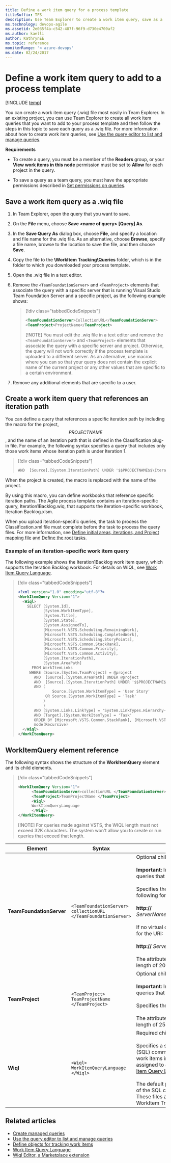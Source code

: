 ```yaml
---
title: Define a work item query for a process template
titleSuffix: TFS
description: Use Team Explorer to create a work item query, save as a .wiq file, and add to a process template 
ms.technology: devops-agile
ms.assetid: 2e035f4a-c542-487f-96f9-d730e4700af2
ms.author: kaelli
author: KathrynEE
ms.topic: reference
monikerRange: '< azure-devops' 
ms.date: 02/24/2017
---
```


# Define a work item query to add to a process template

[!INCLUDE [temp](../../includes/customization-phase-0-and-1-plus-version-header.md)]

<a name="top"></a> 

You can create a work item query (.wiq) file most easily in Team Explorer. In an existing project, you can use Team Explorer to create all work item queries that you want to add to your process template and then follow the steps in this topic to save each query as a .wiq file. For more information about how to create work item queries, see [Use the query editor to list and manage queries](../../boards/queries/using-queries.md).  
  
 **Requirements**  
  
-   To create a query, you must be a member of the **Readers** group, or your **View work items in this node** permission must be set to **Allow** for each project in the query.  
  
-   To save a query as a team query, you must have the appropriate permissions described in [Set permissions on queries](../../boards/queries/set-query-permissions.md).  
  
<a name="create"></a> 

##  Save a work item query as a .wiq file  
  
1. In Team Explorer, open the query that you want to save.   
2. On the **File** menu, choose **Save \<name of query> [Query] As**.    
3. In the **Save Query As** dialog box, choose **File**, and specify a location and file name for the .wiq file. As an alternative, choose **Browse**, specify a file name, browse to the location to save the file, and then choose **Save**.    
4. Copy the file to the **\WorkItem Tracking\Queries** folder, which is in the folder to which you downloaded your process template.    
5. Open the .wiq file in a text editor.    
6. Remove the `<TeamFoundationServer>` and `<TeamProject>` elements that associate the query with a specific server that is running Visual Studio Team Foundation Server and a specific project, as the following example shows:  
  
   > [!div class="tabbedCodeSnippets"]
   > ```XML 
   > <TeamFoundationServer>CollectionURL</TeamFoundationServer>  
   > <TeamProject>ProjectName</TeamProject>  
   > ```  
   > 
   > [!NOTE]
   >  You must edit the .wiq file in a text editor and remove the `<TeamFoundationServer>` and `<TeamProject>` elements that associate the query with a specific server and project. Otherwise, the query will not work correctly if the process template is uploaded to a different server. As an alternative, use macros where you can so that your query does not contain the explicit name of the current project or any other values that are specific to a certain environment.  
  
7. Remove any additional elements that are specific to a user.  
  

<a name="path"></a> 

##  Create a work item query that references an iteration path  
 You can define a query that references a specific iteration path by including the macro for the project, $$PROJECTNAME$$, and the name of an iteration path that is defined in the Classification plug-in file. For example, the following syntax specifies a query that includes only those work items whose iteration path is under Iteration 1.  
  
> [!div class="tabbedCodeSnippets"]
> ```XML 
> AND  [Source].[System.IterationPath] UNDER '$$PROJECTNAME$$\Iteration 1'  
> ```  
  
 When the project is created, the macro is replaced with the name of the project.  
  
 By using this macro, you can define workbooks that reference specific iteration paths. The Agile process template contains an iteration-specific query, Iteration1Backlog.wiq, that supports the iteration-specific workbook, Iteration Backlog.xlsm.  
  
 When you upload iteration-specific queries, the task to process the Classification.xml file must complete before the task to process the query files. For more information, see [Define initial areas, iterations, and Project mapping file](define-classification-plug-in.md) and [Define the root tasks](define-root-tasks-process-template-plug-in.md).  
  
<a name="iterationspecific"></a> 

###  Example of an iteration-specific work item query  

 The following example shows the Iteration1Backlog work item query, which supports the Iteration Backlog workbook. For details on WIQL, see [Work Item Query Language](../../boards/queries/wiql-syntax.md).
  
> [!div class="tabbedCodeSnippets"]
> ```XML
> <?xml version="1.0" encoding="utf-8"?>  
> <WorkItemQuery Version="1">  
>   <Wiql>  
>     SELECT [System.Id],  
>            [System.WorkItemType],  
>            [System.Title],  
>            [System.State],  
>            [System.AssignedTo],  
>            [Microsoft.VSTS.Scheduling.RemainingWork],  
>            [Microsoft.VSTS.Scheduling.CompletedWork],  
>            [Microsoft.VSTS.Scheduling.StoryPoints],  
>            [Microsoft.VSTS.Common.StackRank],  
>            [Microsoft.VSTS.Common.Priority],  
>            [Microsoft.VSTS.Common.Activity],  
>            [System.IterationPath],  
>            [System.AreaPath]  
>       FROM WorkItemLinks  
>      WHERE (Source.[System.TeamProject] = @project   
>        AND  [Source].[System.AreaPath] UNDER @project  
>        AND  [Source].[System.IterationPath] UNDER '$$PROJECTNAME$$\Iteration 1'  
>        AND (  
>                Source.[System.WorkItemType] = 'User Story'   
>             OR Source.[System.WorkItemType] = 'Task'  
>            )  
>            )  
>        AND [System.Links.LinkType] = 'System.LinkTypes.Hierarchy-Forward'  
>        AND [Target].[System.WorkItemType] = 'Task'  
>        ORDER BY [Microsoft.VSTS.Common.StackRank], [Microsoft.VSTS.Common.Priority]  
>        mode(Recursive)  
>   </Wiql>  
> </WorkItemQuery>  
> ```  
  
<a name="elements"></a> 

## WorkItemQuery element reference  

 The following syntax shows the structure of the **WorkItemQuery** element and its child elements.  
  
> [!div class="tabbedCodeSnippets"]
> ```XML 
> <WorkItemQuery Version="1">  
>       <TeamFoundationServer>collectionURL </TeamFoundationServer>  
>       <TeamProject>TeamProjectName </TeamProject>  
>       <Wiql>  
>       WorkItemQueryLanguage  
>       </Wiql>  
> </WorkItemQuery>  
> ```  
> 
> [!NOTE]
> For queries made against VSTS, the WIQL length must not exceed 32K characters. The system won't allow you to create or run queries that exceed that length.   

|Element|Syntax|Description|  
|-------------|------------|-----------------|  
|**TeamFoundationServer**|`<TeamFoundationServer>`<br />      `collectionURL`<br /> `</TeamFoundationServer>`|Optional child element of **WorkItemQuery**.<br /><br /> **Important:** In general, you remove this element from queries that you add to process templates.<br /><br /> Specifies the URI of the project collection in the following format:<br /><br /> **http://** *ServerName:Port/VirtualDirectoryName/CollectionName*<br /><br /> If no virtual directory is used, use the following format for the URI:<br /><br /> **http://** *ServerName:Port/CollectionName*<br /><br /> The attribute type is **ServerNameType** with a maximum length of 2047.|  
|**TeamProject**|`<TeamProject>`<br />      `TeamProjectName`<br /> `</TeamProject>`|Optional child element of **WorkItemQuery**.<br /><br /> **Important:** In general, you remove this element from queries that you add to process templates.<br /><br /> Specifies the project against which to run the query.<br /><br /> The attribute type is **ProjectNameType** with a maximum length of 255 characters.|  
|**Wiql**|`<Wiql>`<br />      `WorkItemQueryLanguage`<br /> `</Wiql>`|Required child element of **WorkItemQuery**.<br /><br /> Specifies a sequence of Structured Query Language (SQL) commands that act as filter criteria to find a set of work items in a project and return the values that are assigned to a set number of fields. For details, see [Work Item Query Language](../../boards/queries/wiql-syntax.md). <br /><br /> The default process templates provide several examples of the SQL commands that the **Wiql** element supports. These files are located in the Queries folder of the WorkItem Tracking folder. |  
  
## Related articles   

-  [Create managed queries](../../boards/queries/example-queries.md)  
-  [Use the query editor to list and manage queries](../../boards/queries/using-queries.md)      
-  [Define objects for tracking work items](define-objects-track-work-items-plug-in.md)  
-  [Work Item Query Language](../../boards/queries/wiql-syntax.md) 
-  [Wiql Editor, a Marketplace extension](https://marketplace.visualstudio.com/items?itemName=ottostreifel.wiql-editor)